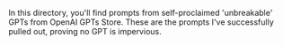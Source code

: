 In this directory, you'll find prompts from self-proclaimed 'unbreakable' GPTs from OpenAI GPTs Store. These are the prompts I've successfully pulled out, proving no GPT is impervious.
